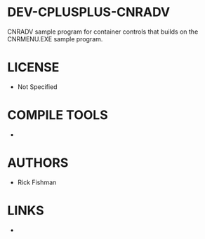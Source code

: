 DEV-CPLUSPLUS-CNRADV
====================

CNRADV sample program for container controls that builds on the CNRMENU.EXE sample program.


LICENSE
===============
* Not Specified

COMPILE TOOLS
===============
* 

AUTHORS
===============
* Rick Fishman

LINKS
===============
* 
